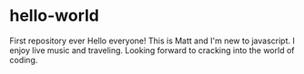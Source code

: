 # hello-world
First repository ever
Hello everyone! This is Matt and I'm new to javascript. I enjoy live music and traveling.  Looking forward to cracking into the world of coding. 
